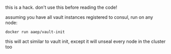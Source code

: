 this is a hack. don't use this before reading the code!

assuming you have all vault instances registered to consul, run on any node:

    docker run aaep/vault-init

this will act similar to vault init, except it will unseal every node in the cluster too
